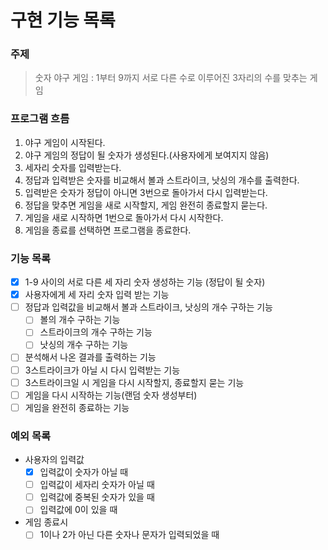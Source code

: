 # 구현 기능 목록 

### 주제 

> 숫자 야구 게임 : 1부터 9까지 서로 다른 수로 이루어진 3자리의 수를 맞추는 게임

### 프로그램 흐름 

1. 야구 게임이 시작된다.
2. 야구 게임의 정답이 될 숫자가 생성된다.(사용자에게 보여지지 않음)
3. 세자리 숫자를 입력받는다.
4. 정답과 입력받은 숫자를 비교해서 볼과 스트라이크, 낫싱의 개수를 출력한다.
5. 입력받은 숫자가 정답이 아니면 3번으로 돌아가서 다시 입력받는다.
6. 정답을 맞추면 게임을 새로 시작할지, 게임 완전히 종료할지 묻는다.
7. 게임을 새로 시작하면 1번으로 돌아가서 다시 시작한다.
8. 게임을 종료를 선택하면 프로그램을 종료한다.

### 기능 목록

- [x] 1-9 사이의 서로 다른 세 자리 숫자 생성하는 기능 (정답이 될 숫자)
- [x] 사용자에게 세 자리 숫자 입력 받는 기능
- [ ] 정답과 입력값을 비교해서 볼과 스트라이크, 낫싱의 개수 구하는 기능
  - [ ] 볼의 개수 구하는 기능
  - [ ] 스트라이크의 개수 구하는 기능
  - [ ] 낫싱의 개수 구하는 기능
- [ ] 분석해서 나온 결과를 출력하는 기능 
- [ ] 3스트라이크가 아닐 시 다시 입력받는 기능
- [ ] 3스트라이크일 시 게임을 다시 시작할지, 종료할지 묻는 기능 
- [ ] 게임을 다시 시작하는 기능(랜덤 숫자 생성부터)
- [ ] 게임을 완전히 종료하는 기능

### 예외 목록 
- 사용자의 입력값 
  - [x] 입력값이 숫자가 아닐 때 
  - [ ] 입력값이 세자리 숫자가 아닐 때
  - [ ] 입력값에 중복된 숫자가 있을 때
  - [ ] 입력값에 0이 있을 때 
- 게임 종료시 
  - [ ] 1이나 2가 아닌 다른 숫자나 문자가 입력되었을 때